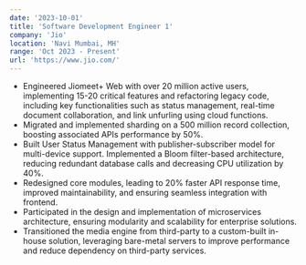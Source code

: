 ```yaml
---
date: '2023-10-01'
title: 'Software Development Engineer 1'
company: 'Jio'
location: 'Navi Mumbai, MH'
range: 'Oct 2023 - Present'
url: 'https://www.jio.com/'
---
```


- Engineered Jiomeet+ Web with over 20 million active users, implementing 15-20 critical features and refactoring legacy code, including key functionalities such as status management, real-time document collaboration, and link unfurling using cloud functions.
- Migrated and implemented sharding on a 500 million record collection, boosting associated APIs performance by 50%.
- Built User Status Management with publisher-subscriber model for multi-device support. Implemented a Bloom filter-based architecture, reducing redundant database calls and decreasing CPU utilization by 40%.
- Redesigned core modules, leading to 20% faster API response time, improved maintainability, and ensuring seamless integration with frontend.
- Participated in the design and implementation of microservices architecture, ensuring modularity and scalability for enterprise solutions.
- Transitioned the media engine from third-party to a custom-built in-house solution, leveraging bare-metal servers to improve performance and reduce dependency on third-party services. 